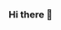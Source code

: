 ### Hi there 👋

<!--
**f1napl/f1napl** is a ✨ _special_ ✨ repository because its `README.md` (this file) appears on your GitHub profile.

Here are some ideas to get you started:

- 🔭 I’m currently working on site
- 🌱 I’m currently learning python
- 🤔 I’m looking for help with site&python
- 📫 Contacts: jstflwme#6764
-->
